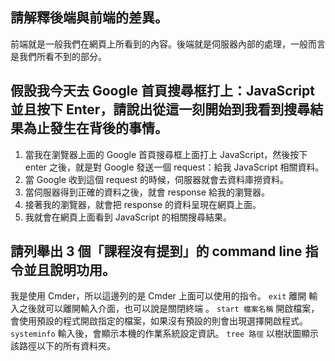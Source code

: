 ## 請解釋後端與前端的差異。
前端就是一般我們在網頁上所看到的內容。後端就是伺服器內部的處理，一般而言是我們所看不到的部分。

## 假設我今天去 Google 首頁搜尋框打上：JavaScript 並且按下 Enter，請說出從這一刻開始到我看到搜尋結果為止發生在背後的事情。
1.  當我在瀏覽器上面的 Google 首頁搜尋框上面打上 JavaScript，然後按下 enter 之後，就是對 Google 發送一個 request：給我 JavaScript 相關資料。
2. 當 Google 收到這個 request 的時候，伺服器就會去資料庫撈資料。
3. 當伺服器得到正確的資料之後，就會 response 給我的瀏覽器。
4.  接著我的瀏覽器，就會把 response 的資料呈現在網頁上面。
5. 我就會在網頁上面看到 JavaScript 的相關搜尋結果。

## 請列舉出 3 個「課程沒有提到」的 command line 指令並且說明功用。

我是使用 Cmder，所以這邊列的是 Cmder 上面可以使用的指令。
`exit` 離開
輸入之後就可以離開輸入介面，也可以說是關閉終端 。
`start 檔案名稱` 開啟檔案，會使用預設的程式開啟指定的檔案，如果沒有預設的則會出現選擇開啟程式。
`systeminfo` 輸入後，會顯示本機的作業系統設定資訊。
`tree 路徑` 以樹狀圖顯示該路徑以下的所有資料夾。